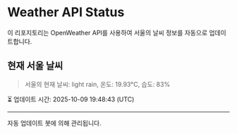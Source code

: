 
# Weather API Status

이 리포지토리는 OpenWeather API를 사용하여 서울의 날씨 정보를 자동으로 업데이트합니다.

## 현재 서울 날씨
> 서울의 현재 날씨: light rain, 온도: 19.93°C, 습도: 83%

⏳ 업데이트 시간: 2025-10-09 19:48:43 (UTC)

---
자동 업데이트 봇에 의해 관리됩니다.
